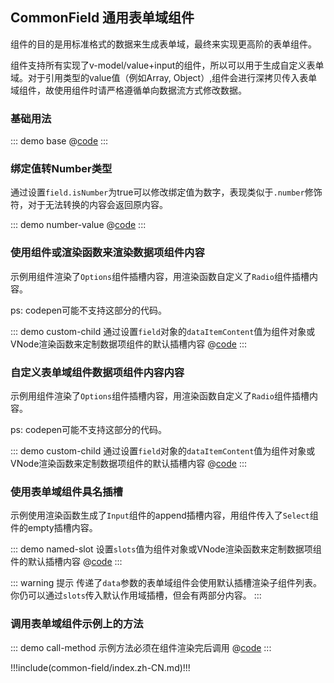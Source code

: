## CommonField 通用表单域组件

组件的目的是用标准格式的数据来生成表单域，最终来实现更高阶的表单组件。

组件支持所有实现了v-model/value+input的组件，所以可以用于生成自定义表单域。对于引用类型的value值（例如Array, Object）,组件会进行深拷贝传入表单域组件，故使用组件时请严格遵循单向数据流方式修改数据。

### 基础用法

<libs-content>
  <template #element>

组件对`ElRadioGroup`, `ElCheckboxGroup`组件内的子组件的参数进行了修正，使其**value**，**label**的表现与`Select`一致。

  </template>
</libs-content>


::: demo base
@[code](@demo/common-field/$LIB_DIR/base.vue)
:::

### 绑定值转Number类型

通过设置`field.isNumber`为true可以修改绑定值为数字，表现类似于`.number`修饰符，对于无法转换的内容会返回原内容。

::: demo number-value
@[code](@demo/common-field/$LIB_DIR/number-value.vue)
:::

### 使用组件或渲染函数来渲染数据项组件内容

示例用组件渲染了`Options`组件插槽内容，用渲染函数自定义了`Radio`组件插槽内容。

ps: codepen可能不支持这部分的代码。

::: demo custom-child 通过设置`field`对象的`dataItemContent`值为组件对象或VNode渲染函数来定制数据项组件的默认插槽内容
@[code](@demo/common-field/$LIB_DIR/custom-child.vue)
:::

### 自定义表单域组件数据项组件内容内容

示例用组件渲染了`Options`组件插槽内容，用渲染函数自定义了`Radio`组件插槽内容。

ps: codepen可能不支持这部分的代码。

::: demo custom-child 通过设置`field`对象的`dataItemContent`值为组件对象或VNode渲染函数来定制数据项组件的默认插槽内容
@[code](@demo/common-field/$LIB_DIR/custom-child.vue)
:::

### 使用表单域组件具名插槽

示例使用渲染函数生成了`Input`组件的append插槽内容，用组件传入了`Select`组件的empty插槽内容。

::: demo named-slot 设置`slots`值为组件对象或VNode渲染函数来定制数据项组件的默认插槽内容
@[code](@demo/common-field/$LIB_DIR/named-slot.vue)
:::

::: warning 提示
传递了`data`参数的表单域组件会使用默认插槽渲染子组件列表。你仍可以通过`slots`传入默认作用域插槽，但会有两部分内容。
:::

### 调用表单域组件示例上的方法

::: demo call-method 示例方法必须在组件渲染完后调用
@[code](@demo/common-field/$LIB_DIR/call-method.vue)
:::



!!!include(common-field/index.zh-CN.md)!!! 